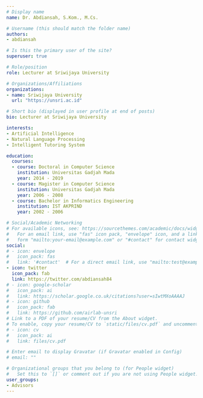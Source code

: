 ```yaml
---
# Display name
name: Dr. Abdiansah, S.Kom., M.Cs.

# Username (this should match the folder name)
authors:
- abdiansah

# Is this the primary user of the site?
superuser: true

# Role/position
role: Lecturer at Sriwijaya University

# Organizations/Affiliations
organizations:
- name: Sriwijaya University
  url: "https://unsri.ac.id"

# Short bio (displayed in user profile at end of posts)
bio: Lecturer at Sriwijaya University

interests:
- Artificial Intelligence
- Natural Language Processing
- Intelligent Tutoring System

education:
  courses:
  - course: Doctoral in Computer Science
    institution: Universitas Gadjah Mada
    year: 2014 - 2019
  - course: Magister in Computer Science
    institution: Universitas Gadjah Mada
    year: 2006 - 2008
  - course: Bachelor in Informatics Engineering
    institution: IST AKPRIND
    year: 2002 - 2006

# Social/Academic Networking
# For available icons, see: https://sourcethemes.com/academic/docs/widgets/#icons
#   For an email link, use "fas" icon pack, "envelope" icon, and a link in the
#   form "mailto:your-email@example.com" or "#contact" for contact widget.
social:
# - icon: envelope
#   icon_pack: fas
#   link: '#contact'  # For a direct email link, use "mailto:test@example.org".
- icon: twitter
  icon_pack: fab
  link: https://twitter.com/abdiansah84
# - icon: google-scholar
#   icon_pack: ai
#   link: https://scholar.google.co.uk/citations?user=sIwtMXoAAAAJ
# - icon: github
#   icon_pack: fab
#   link: https://github.com/airlab-unsri
# Link to a PDF of your resume/CV from the About widget.
# To enable, copy your resume/CV to `static/files/cv.pdf` and uncomment the lines below.
# - icon: cv
#   icon_pack: ai
#   link: files/cv.pdf

# Enter email to display Gravatar (if Gravatar enabled in Config)
# email: ""

# Organizational groups that you belong to (for People widget)
#   Set this to `[]` or comment out if you are not using People widget.
user_groups:
- Advisors
---
```

